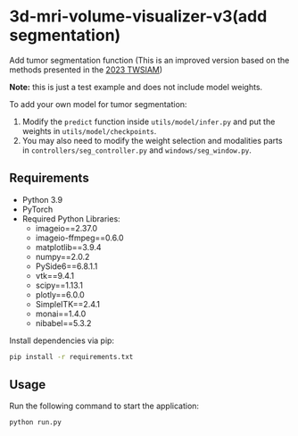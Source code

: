 # 3d-mri-volume-visualizer-v3(add segmentation)

Add tumor segmentation function (This is an improved version based on the methods presented in the [2023 TWSIAM](https://github.com/rightpunchChen/3d-mri-volume-visualizer-v2/blob/seg/poster.pdf))

**Note:** this is just a test example and does not include model weights.

To add your own model for tumor segmentation:

1. Modify the `predict` function inside `utils/model/infer.py` and put the weights in `utils/model/checkpoints`.
2. You may also need to modify the weight selection and modalities parts in `controllers/seg_controller.py` and `windows/seg_window.py`.

## Requirements
- Python 3.9
- PyTorch
- Required Python Libraries:
  - imageio==2.37.0
  - imageio-ffmpeg==0.6.0
  - matplotlib==3.9.4
  - numpy==2.0.2
  - PySide6==6.8.1.1
  - vtk==9.4.1
  - scipy==1.13.1
  - plotly==6.0.0
  - SimpleITK==2.4.1
  - monai==1.4.0
  - nibabel==5.3.2

Install dependencies via pip:
```bash
pip install -r requirements.txt
```
## Usage
Run the following command to start the application:

```bash
python run.py
```
